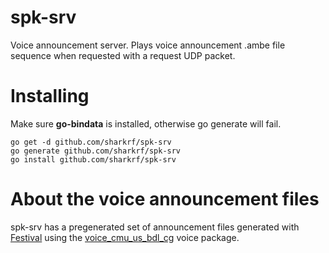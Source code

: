 # spk-srv

Voice announcement server. Plays voice announcement .ambe file sequence when
requested with a request UDP packet.

# Installing

Make sure **go-bindata** is installed, otherwise go generate will fail.

```
go get -d github.com/sharkrf/spk-srv
go generate github.com/sharkrf/spk-srv
go install github.com/sharkrf/spk-srv
```

# About the voice announcement files

spk-srv has a pregenerated set of announcement files generated with
[Festival](http://www.festvox.org/festival/) using the
[voice_cmu_us_bdl_cg](http://festvox.org/packed/festival/2.4/voices/festvox_cmu_us_bdl_cg.tar.gz)
voice package.
